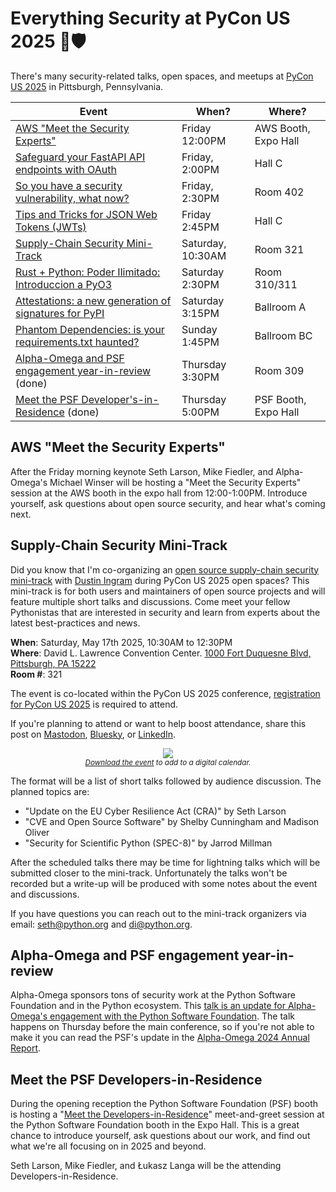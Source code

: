 # Everything Security at PyCon US 2025 🐍🛡️

There's many security-related talks, open spaces, and meetups at [PyCon US 2025](https://us.pycon.org/2025/) in Pittsburgh, Pennsylvania.

| Event                                                                                                          | When?             | Where?               |
|----------------------------------------------------------------------------------------------------------------|-------------------|----------------------|
| [AWS "Meet the Security Experts"](#aws-meet-the-security-experts)                                              | Friday 12:00PM    | AWS Booth, Expo Hall |
| [Safeguard your FastAPI API endpoints with OAuth](https://us.pycon.org/2025/schedule/presentation/88/)         | Friday, 2:00PM    | Hall C               |
| [So you have a security vulnerability, what now?](https://us.pycon.org/2025/events/maintainers-summit/)        | Friday, 2:30PM    | Room 402             |
| [Tips and Tricks for JSON Web Tokens (JWTs)](https://us.pycon.org/2025/schedule/presentation/91/)              | Friday 2:45PM     | Hall C               |
| [Supply-Chain Security Mini-Track](#supply-chain-security-mini-track)                                          | Saturday, 10:30AM | Room 321             |
| [Rust + Python: Poder Ilimitado: Introduccion a PyO3](https://us.pycon.org/2025/schedule/presentation/109/)    | Saturday 2:30PM   | Room 310/311         |
| [Attestations: a new generation of signatures for PyPI](https://us.pycon.org/2025/schedule/presentation/76/)   | Saturday 3:15PM   | Ballroom A           |
| [Phantom Dependencies: is your requirements.txt haunted?](https://us.pycon.org/2025/schedule/presentation/14/) | Sunday 1:45PM     | Ballroom BC          |
| [Alpha-Omega and PSF engagement year-in-review](#alpha-omega-and-psf-engagement-year-in-review) (done)         | Thursday 3:30PM   | Room 309             | 
| [Meet the PSF Developer's-in-Residence](#meet-the-psf-developers-in-residence)               (done)            | Thursday 5:00PM   | PSF Booth, Expo Hall |

## AWS "Meet the Security Experts"

After the Friday morning keynote Seth Larson, Mike Fiedler, and Alpha-Omega's
Michael Winser will be hosting a "Meet the Security Experts" session at the AWS booth
in the expo hall from 12:00-1:00PM. Introduce yourself, ask questions about
open source security, and hear what's coming next.

## Supply-Chain Security Mini-Track

Did you know that I'm co-organizing an [open source supply-chain security mini-track](https://us.pycon.org/2025/events/open-spaces/#:~:text=Supply-Chain%20Security)
with [Dustin Ingram](https://dustingram.com) during PyCon US 2025 open spaces? This mini-track is for both
users and maintainers of open source projects and will feature multiple
short talks and discussions. Come meet your fellow Pythonistas that
are interested in security and learn from experts about the latest
best-practices and news.

<div class="row">
<div class="col-6 col-sm-12">
<p>
<strong>When</strong>: Saturday, May 17th 2025, 10:30AM to 12:30PM<br>
<strong>Where</strong>: David L. Lawrence Convention Center. <a href="https://www.pittsburghcc.com">1000 Fort Duquesne Blvd, Pittsburgh, PA 15222</a><br>
<strong>Room #</strong>: 321<br>
</p>
<p>The event is co-located within the <nobr>PyCon US 2025</nobr> conference, <a href="https://us.pycon.org/2025/attend/information/">registration for
<nobr>PyCon US 2025</nobr></a> is required to attend.</p>
<p>If you're planning to attend or want to help boost attendance, share this
post on <a href="https://mastodonshare.com/?text=I%27m%20attending%20the%20Supply-Chain%20Security%20Mini-Track%20at%20%23PyConUS2025%21%20%F0%9F%90%8D%F0%9F%9B%A1%EF%B8%8F%0D%0A%0D%0ASee%20you%20there%3F%20https%3A//sethmlarson.dev/pycon-us-2025-security-mini-summit">Mastodon</a>,
<a href="https://bsky.app/intent/compose?text=I%27m%20attending%20the%20Supply-Chain%20Security%20Mini-Track%20at%20%23PyConUS2025%21%20%F0%9F%90%8D%F0%9F%9B%A1%EF%B8%8F%0D%0A%0D%0ASee%20you%20there%3F%20https%3A//sethmlarson.dev/pycon-us-2025-security-mini-summit">Bluesky</a>, or <a href="https://www.linkedin.com/shareArticle?url=https%3A//sethmlarson.dev/pycon-us-2025-security-mini-summit">LinkedIn</a>.</p>
</div>
<div class="col-6 col-sm-12">
<center>
<img style="max-width: 100%" src="https://storage.googleapis.com/sethmlarson-dev-static-assets/qr.png"/>
<br><small><em><a href="https://storage.googleapis.com/sethmlarson-dev-static-assets/event.ics">Download the event</a> to add to a digital calendar.</em></small>
</center>
</div>
</div>

The format will be a list of short talks followed by audience discussion.
The planned topics are:

* "Update on the EU Cyber Resilience Act (CRA)" by Seth Larson
* "CVE and Open Source Software" by Shelby Cunningham and Madison Oliver
* "Security for Scientific Python (SPEC-8)" by Jarrod Millman

After the scheduled talks there may be time for lightning talks
which will be submitted closer to the mini-track.
Unfortunately the talks won't be recorded but a write-up will
be produced with some notes about the event and discussions.

If you have questions you can reach out to the mini-track organizers via email:
<a href="mailto:seth@python.org">seth@python.org</a> and <a href="di@python.org">di@python.org</a>.

## Alpha-Omega and PSF engagement year-in-review

Alpha-Omega sponsors tons of security work at the Python Software Foundation
and in the Python ecosystem. This [talk is an update for Alpha-Omega's
engagement with the Python Software Foundation](https://us.pycon.org/2025/schedule/presentation/153/).
The talk happens on Thursday before the main conference, so if you're not able
to make it you can read the PSF's update in the [Alpha-Omega 2024 Annual Report](https://alpha-omega.dev/wp-content/uploads/sites/22/2025/01/Alpha-Omega-Annual-Report-2024_012925.pdf).

## Meet the PSF Developers-in-Residence

During the opening reception the Python Software Foundation (PSF) booth is hosting
a "[Meet the Developers-in-Residence](https://www.python.org/psf/developersinresidence/)"
meet-and-greet session at the Python Software
Foundation booth in the Expo Hall. This is a
great chance to introduce yourself, ask questions about our work,
and find out what we're all focusing on in 2025 and beyond.

Seth Larson, Mike Fiedler, and Łukasz Langa will be the
attending Developers-in-Residence.
